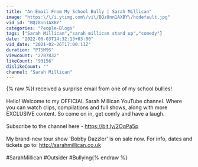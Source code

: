 ```yaml
---
title: "An Email From My School Bully | Sarah Millican"
image: "https:\/\/i.ytimg.com\/vi\/BQz8nn1AXBY\/hqdefault.jpg"
vid_id: "BQz8nn1AXBY"
categories: "People-Blogs"
tags: ["Sarah Millican","sarah millican stand up","comedy"]
date: "2022-06-03T14:32:13+03:00"
vid_date: "2021-02-26T17:00:11Z"
duration: "PT5M9S"
viewcount: "2787832"
likeCount: "93156"
dislikeCount: ""
channel: "Sarah Millican"
---
```

{% raw %}I received a surprise email from one of my school bullies!<br /><br />Hello! Welcome to my OFFICIAL Sarah Millican YouTube channel. Where you can watch clips, compilations and full shows, along with more EXCLUSIVE content. So come on in, get comfy and have a laugh. <br /><br />Subscribe to the channel here - <a rel="nofollow" target="blank" href="https://bit.ly/2OqPa5p">https://bit.ly/2OqPa5p</a><br /><br />My brand-new tour show 'Bobby Dazzler' is on sale now. For info, dates and tickets go to: <a rel="nofollow" target="blank" href="http://sarahmillican.co.uk">http://sarahmillican.co.uk</a><br /><br />#SarahMillican #Outsider #Bullying{% endraw %}
